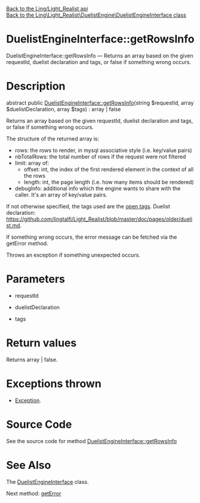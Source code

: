 [Back to the Ling/Light_Realist api](https://github.com/lingtalfi/Light_Realist/blob/master/doc/api/Ling/Light_Realist.md)<br>
[Back to the Ling\Light_Realist\DuelistEngine\DuelistEngineInterface class](https://github.com/lingtalfi/Light_Realist/blob/master/doc/api/Ling/Light_Realist/DuelistEngine/DuelistEngineInterface.md)


DuelistEngineInterface::getRowsInfo
================



DuelistEngineInterface::getRowsInfo — Returns an array based on the given requestId, duelist declaration and tags, or false if something wrong occurs.




Description
================


abstract public [DuelistEngineInterface::getRowsInfo](https://github.com/lingtalfi/Light_Realist/blob/master/doc/api/Ling/Light_Realist/DuelistEngine/DuelistEngineInterface/getRowsInfo.md)(string $requestId, array $duelistDeclaration, array $tags) : array | false




Returns an array based on the given requestId, duelist declaration and tags, or false if something wrong occurs.

The structure of the returned array is:

- rows: the rows to render, in mysql associative style (i.e. key/value pairs)
- nbTotalRows: the total number of rows if the request were not filtered
- limit: array of:
     - offset: int, the index of the first rendered element in the context of all the rows
     - length: int, the page length (i.e. how many items should be rendered)
- debugInfo: additional info which the engine wants to share with the caller.
     It's an array of key/value pairs.

If not otherwise specified, the tags used are the [open tags](https://github.com/lingtalfi/Light_Realist/blob/master/doc/pages/open-tags.md).
Duelist declaration: https://github.com/lingtalfi/Light_Realist/blob/master/doc/pages/older/duelist.md.

If something wrong occurs, the error message can be fetched via the getError method.


Throws an exception if something unexpected occurs.




Parameters
================


- requestId

    

- duelistDeclaration

    

- tags

    


Return values
================

Returns array | false.


Exceptions thrown
================

- [Exception](http://php.net/manual/en/class.exception.php).&nbsp;







Source Code
===========
See the source code for method [DuelistEngineInterface::getRowsInfo](https://github.com/lingtalfi/Light_Realist/blob/master/DuelistEngine/DuelistEngineInterface.php#L41-L41)


See Also
================

The [DuelistEngineInterface](https://github.com/lingtalfi/Light_Realist/blob/master/doc/api/Ling/Light_Realist/DuelistEngine/DuelistEngineInterface.md) class.

Next method: [getError](https://github.com/lingtalfi/Light_Realist/blob/master/doc/api/Ling/Light_Realist/DuelistEngine/DuelistEngineInterface/getError.md)<br>

